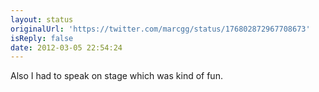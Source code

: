 ```yaml
---
layout: status
originalUrl: 'https://twitter.com/marcgg/status/176802872967708673'
isReply: false
date: 2012-03-05 22:54:24
---
```


Also I had to speak on stage which was kind of fun.

